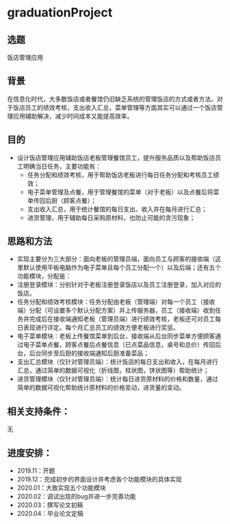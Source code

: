 # graduationProject

## 选题
饭店管理应用

## 背景
在信息化时代，大多数饭店或者餐馆仍旧缺乏系统的管理饭店的方式或者方法。对于饭店员工的绩效考核，支出收入汇总，菜单管理等方面其实可以通过一个饭店管理应用辅助解决，减少时间成本又能提高效率。

## 目的
- 设计饭店管理应用辅助饭店老板管理餐馆员工，提升服务品质以及帮助饭店员工明确当日任务，主要功能有：
    - 任务分配和绩效考核，用于帮助饭店老板进行每日任务分配和考核员工绩效；
    - 电子菜单管理及点餐，用于管理餐馆的菜单（对于老板）以及点餐后将菜单传回后厨（顾客点餐）；
    - 支出收入汇总，用于统计餐馆的每日支出、收入并在每月进行汇总；
    - 进货管理，用于辅助每日采购原材料，也防止可能的贪污现象；

## 思路和方法
- 实现主要分为三大部分：面向老板的管理员端，面向员工与顾客的接收端（这里默认使用平板电脑作为电子菜单且每个员工分配一个）以及后端；还有五个功能模块，分配是：
- 注册登录模块：分别针对于老板注册登录饭店以及员工注册登录，加入对应的饭店。
- 任务分配和绩效考核模块：任务分配由老板（管理端）对每一个员工（接收端）分配（可设置多个默认分配方案）并上传服务器，员工（接收端）收到任务并完成后在接收端通知老板（管理员端）进行绩效考核，老板还可对员工每日表现进行评定。每个月汇总员工的绩效方便老板进行奖惩。
- 电子菜单模块：老板上传餐馆菜单到后台，接收端从后台同步菜单方便顾客通过电子菜单点餐，顾客点餐后点餐信息（已点菜品信息，桌号和总价）传回后台，后台同步至后厨的接收端通知后厨准备菜品；
- 支出汇总模块（仅针对管理员端）：统计饭店的每日支出和收入，在每月进行汇总，通过简单的数据可视化（折线图，柱状图，饼状图等）帮助统计；
- 进货管理模块（仅针对管理员端）：统计每日进货原材料的价格和数量，通过简单的数据可视化帮助统计原材料的价格变动，进货量的变动。

## 相关支持条件：
无

## 进度安排：
- 2019.11：开题
- 2019.12：完成初步的界面设计并考虑各个功能模块的具体实现
- 2020.01：大致实现五个功能模块
- 2020.02：调试出现的bug并进一步完善功能
- 2020.03：撰写论文初稿
- 2020.04：毕业论文定稿
